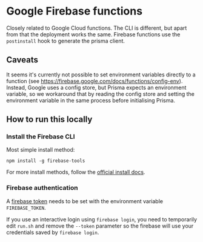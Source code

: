 # Google Firebase functions

Closely related to Google Cloud functions. The CLI is different, but apart from that the deployment works the same. Firebase functions use the `postinstall` hook to generate the prisma client.

## Caveats

It seems it's currently not possible to set environment variables directly to a function (see https://firebase.google.com/docs/functions/config-env). Instead, Google uses a config store, but Prisma expects an environment variable, so we workaround that by reading the config store and setting the environment variable in the same process before initialising Prisma.

## How to run this locally

### Install the Firebase CLI

Most simple install method:

```shell script
npm install -g firebase-tools
```

For more install methods, follow the [official install docs](https://firebase.google.com/docs/cli).

### Firebase authentication

A [firebase token](https://firebase.google.com/docs/cli#cli-ci-systems) needs to be set with the environment variable `FIREBASE_TOKEN`.

If you use an interactive login using `firebase login`, you need to temporarily edit `run.sh` and remove the `--token` parameter so the firebase will use your credentials saved by `firebase login`.
